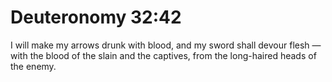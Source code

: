 # Deuteronomy 32:42

I will make my arrows drunk with blood, and my sword shall devour flesh — with the blood of the slain and the captives, from the long-haired heads of the enemy.
